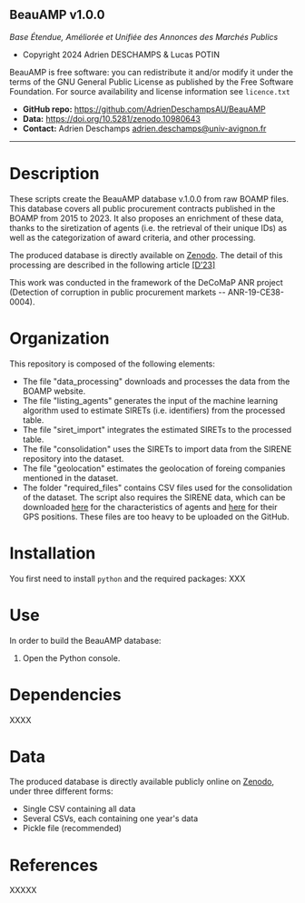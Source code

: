 BeauAMP v1.0.0
-------------------------------------------------------------------------
*Base Étendue, Améliorée et Unifiée des Annonces des Marchés Publics*

* Copyright 2024 Adrien DESCHAMPS & Lucas POTIN

BeauAMP is free software: you can redistribute it and/or modify it under the terms of the GNU General Public License as published by the Free Software Foundation. For source availability and license information see `licence.txt`

* **GitHub repo:** https://github.com/AdrienDeschampsAU/BeauAMP
* **Data:** https://doi.org/10.5281/zenodo.10980643
* **Contact:** Adrien Deschamps <adrien.deschamps@univ-avignon.fr>
 
-------------------------------------------------------------------------

# Description
These scripts create the BeauAMP database v.1.0.0 from raw BOAMP files. This database covers all public procurement contracts published in the BOAMP from 2015 to 2023. It also proposes an enrichment of these data, thanks to the siretization of agents (i.e. the retrieval of their unique IDs) as well as the categorization of award criteria, and other processing.

The produced database is directly available on [Zenodo](https://doi.org/10.5281/zenodo.10980643). The detail of this processing are described in the following article [[D’23]](#references)

This work was conducted in the framework of the DeCoMaP ANR project (Detection of corruption in public procurement markets -- ANR-19-CE38-0004).

# Organization
This repository is composed of the following elements:
* The file "data_processing" downloads and processes the data from the BOAMP website.
* The file "listing_agents" generates the input of the machine learning algorithm used to estimate SIRETs (i.e. identifiers) from the processed table.
* The file "siret_import" integrates the estimated SIRETs to the processed table.
* The file "consolidation" uses the SIRETs to import data from the SIRENE repository into the dataset.
* The file "geolocation" estimates the geolocation of foreing companies mentioned in the dataset.
* The folder "required_files" contains CSV files used for the consolidation of the dataset. The script also requires the SIRENE data, which can be downloaded [here](https://www.data.gouv.fr/fr/datasets/base-sirene-des-entreprises-et-de-leurs-etablissements-siren-siret/) for the characteristics of agents and [here](https://www.data.gouv.fr/fr/datasets/geolocalisation-des-etablissements-du-repertoire-sirene-pour-les-etudes-statistiques/) for their GPS positions. These files are too heavy to be uploaded on the GitHub.

# Installation
You first need to install `python` and the required packages:
XXX

# Use
In order to build the BeauAMP database:
1. Open the Python console.

# Dependencies
XXXX

# Data
The produced database is directly available publicly online on [Zenodo](https://doi.org/XXXXX), under three different forms:
* Single CSV containing all data
* Several CSVs, each containing one year's data
* Pickle file (recommended)


# References
XXXXX
